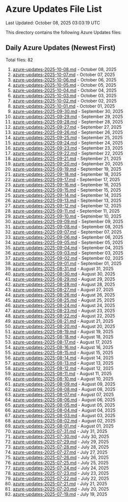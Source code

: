 # Azure Updates File List

Last Updated: October 08, 2025 03:03:19 UTC

This directory contains the following Azure Updates files:

## Daily Azure Updates (Newest First)

Total files: 82

1. [azure-updates-2025-10-08.md](./azure-updates-2025-10-08.md) - October 08, 2025
2. [azure-updates-2025-10-07.md](./azure-updates-2025-10-07.md) - October 07, 2025
3. [azure-updates-2025-10-06.md](./azure-updates-2025-10-06.md) - October 06, 2025
4. [azure-updates-2025-10-05.md](./azure-updates-2025-10-05.md) - October 05, 2025
5. [azure-updates-2025-10-04.md](./azure-updates-2025-10-04.md) - October 04, 2025
6. [azure-updates-2025-10-03.md](./azure-updates-2025-10-03.md) - October 03, 2025
7. [azure-updates-2025-10-02.md](./azure-updates-2025-10-02.md) - October 02, 2025
8. [azure-updates-2025-10-01.md](./azure-updates-2025-10-01.md) - October 01, 2025
9. [azure-updates-2025-09-30.md](./azure-updates-2025-09-30.md) - September 30, 2025
10. [azure-updates-2025-09-29.md](./azure-updates-2025-09-29.md) - September 29, 2025
11. [azure-updates-2025-09-28.md](./azure-updates-2025-09-28.md) - September 28, 2025
12. [azure-updates-2025-09-27.md](./azure-updates-2025-09-27.md) - September 27, 2025
13. [azure-updates-2025-09-26.md](./azure-updates-2025-09-26.md) - September 26, 2025
14. [azure-updates-2025-09-25.md](./azure-updates-2025-09-25.md) - September 25, 2025
15. [azure-updates-2025-09-24.md](./azure-updates-2025-09-24.md) - September 24, 2025
16. [azure-updates-2025-09-23.md](./azure-updates-2025-09-23.md) - September 23, 2025
17. [azure-updates-2025-09-22.md](./azure-updates-2025-09-22.md) - September 22, 2025
18. [azure-updates-2025-09-21.md](./azure-updates-2025-09-21.md) - September 21, 2025
19. [azure-updates-2025-09-20.md](./azure-updates-2025-09-20.md) - September 20, 2025
20. [azure-updates-2025-09-19.md](./azure-updates-2025-09-19.md) - September 19, 2025
21. [azure-updates-2025-09-18.md](./azure-updates-2025-09-18.md) - September 18, 2025
22. [azure-updates-2025-09-17.md](./azure-updates-2025-09-17.md) - September 17, 2025
23. [azure-updates-2025-09-16.md](./azure-updates-2025-09-16.md) - September 16, 2025
24. [azure-updates-2025-09-15.md](./azure-updates-2025-09-15.md) - September 15, 2025
25. [azure-updates-2025-09-14.md](./azure-updates-2025-09-14.md) - September 14, 2025
26. [azure-updates-2025-09-13.md](./azure-updates-2025-09-13.md) - September 13, 2025
27. [azure-updates-2025-09-12.md](./azure-updates-2025-09-12.md) - September 12, 2025
28. [azure-updates-2025-09-11.md](./azure-updates-2025-09-11.md) - September 11, 2025
29. [azure-updates-2025-09-10.md](./azure-updates-2025-09-10.md) - September 10, 2025
30. [azure-updates-2025-09-09.md](./azure-updates-2025-09-09.md) - September 09, 2025
31. [azure-updates-2025-09-08.md](./azure-updates-2025-09-08.md) - September 08, 2025
32. [azure-updates-2025-09-07.md](./azure-updates-2025-09-07.md) - September 07, 2025
33. [azure-updates-2025-09-06.md](./azure-updates-2025-09-06.md) - September 06, 2025
34. [azure-updates-2025-09-05.md](./azure-updates-2025-09-05.md) - September 05, 2025
35. [azure-updates-2025-09-04.md](./azure-updates-2025-09-04.md) - September 04, 2025
36. [azure-updates-2025-09-03.md](./azure-updates-2025-09-03.md) - September 03, 2025
37. [azure-updates-2025-09-02.md](./azure-updates-2025-09-02.md) - September 02, 2025
38. [azure-updates-2025-09-01.md](./azure-updates-2025-09-01.md) - September 01, 2025
39. [azure-updates-2025-08-31.md](./azure-updates-2025-08-31.md) - August 31, 2025
40. [azure-updates-2025-08-30.md](./azure-updates-2025-08-30.md) - August 30, 2025
41. [azure-updates-2025-08-29.md](./azure-updates-2025-08-29.md) - August 29, 2025
42. [azure-updates-2025-08-28.md](./azure-updates-2025-08-28.md) - August 28, 2025
43. [azure-updates-2025-08-27.md](./azure-updates-2025-08-27.md) - August 27, 2025
44. [azure-updates-2025-08-26.md](./azure-updates-2025-08-26.md) - August 26, 2025
45. [azure-updates-2025-08-25.md](./azure-updates-2025-08-25.md) - August 25, 2025
46. [azure-updates-2025-08-24.md](./azure-updates-2025-08-24.md) - August 24, 2025
47. [azure-updates-2025-08-23.md](./azure-updates-2025-08-23.md) - August 23, 2025
48. [azure-updates-2025-08-22.md](./azure-updates-2025-08-22.md) - August 22, 2025
49. [azure-updates-2025-08-21.md](./azure-updates-2025-08-21.md) - August 21, 2025
50. [azure-updates-2025-08-20.md](./azure-updates-2025-08-20.md) - August 20, 2025
51. [azure-updates-2025-08-19.md](./azure-updates-2025-08-19.md) - August 19, 2025
52. [azure-updates-2025-08-18.md](./azure-updates-2025-08-18.md) - August 18, 2025
53. [azure-updates-2025-08-17.md](./azure-updates-2025-08-17.md) - August 17, 2025
54. [azure-updates-2025-08-16.md](./azure-updates-2025-08-16.md) - August 16, 2025
55. [azure-updates-2025-08-15.md](./azure-updates-2025-08-15.md) - August 15, 2025
56. [azure-updates-2025-08-14.md](./azure-updates-2025-08-14.md) - August 14, 2025
57. [azure-updates-2025-08-13.md](./azure-updates-2025-08-13.md) - August 13, 2025
58. [azure-updates-2025-08-12.md](./azure-updates-2025-08-12.md) - August 12, 2025
59. [azure-updates-2025-08-11.md](./azure-updates-2025-08-11.md) - August 11, 2025
60. [azure-updates-2025-08-10.md](./azure-updates-2025-08-10.md) - August 10, 2025
61. [azure-updates-2025-08-09.md](./azure-updates-2025-08-09.md) - August 09, 2025
62. [azure-updates-2025-08-08.md](./azure-updates-2025-08-08.md) - August 08, 2025
63. [azure-updates-2025-08-07.md](./azure-updates-2025-08-07.md) - August 07, 2025
64. [azure-updates-2025-08-06.md](./azure-updates-2025-08-06.md) - August 06, 2025
65. [azure-updates-2025-08-05.md](./azure-updates-2025-08-05.md) - August 05, 2025
66. [azure-updates-2025-08-04.md](./azure-updates-2025-08-04.md) - August 04, 2025
67. [azure-updates-2025-08-03.md](./azure-updates-2025-08-03.md) - August 03, 2025
68. [azure-updates-2025-08-02.md](./azure-updates-2025-08-02.md) - August 02, 2025
69. [azure-updates-2025-08-01.md](./azure-updates-2025-08-01.md) - August 01, 2025
70. [azure-updates-2025-07-31.md](./azure-updates-2025-07-31.md) - July 31, 2025
71. [azure-updates-2025-07-30.md](./azure-updates-2025-07-30.md) - July 30, 2025
72. [azure-updates-2025-07-29.md](./azure-updates-2025-07-29.md) - July 29, 2025
73. [azure-updates-2025-07-28.md](./azure-updates-2025-07-28.md) - July 28, 2025
74. [azure-updates-2025-07-27.md](./azure-updates-2025-07-27.md) - July 27, 2025
75. [azure-updates-2025-07-26.md](./azure-updates-2025-07-26.md) - July 26, 2025
76. [azure-updates-2025-07-25.md](./azure-updates-2025-07-25.md) - July 25, 2025
77. [azure-updates-2025-07-24.md](./azure-updates-2025-07-24.md) - July 24, 2025
78. [azure-updates-2025-07-23.md](./azure-updates-2025-07-23.md) - July 23, 2025
79. [azure-updates-2025-07-22.md](./azure-updates-2025-07-22.md) - July 22, 2025
80. [azure-updates-2025-07-21.md](./azure-updates-2025-07-21.md) - July 21, 2025
81. [azure-updates-2025-07-20.md](./azure-updates-2025-07-20.md) - July 20, 2025
82. [azure-updates-2025-07-19.md](./azure-updates-2025-07-19.md) - July 19, 2025

